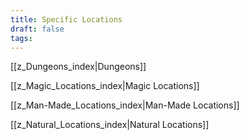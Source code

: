 ```yaml
---
title: Specific Locations
draft: false
tags:
---
```


[[z_Dungeons_index|Dungeons]]

[[z_Magic_Locations_index|Magic Locations]]

[[z_Man-Made_Locations_index|Man-Made Locations]]

[[z_Natural_Locations_index|Natural Locations]]